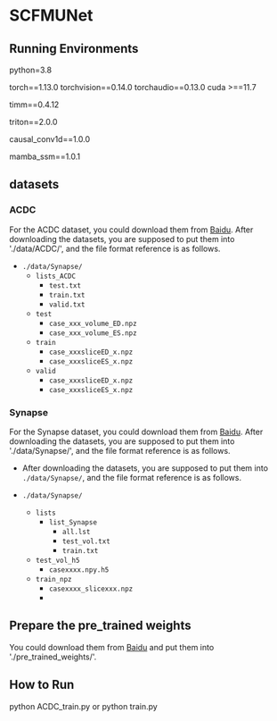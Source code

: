 # SCFMUNet 

## Running Environments

python=3.8

torch==1.13.0 torchvision==0.14.0 torchaudio==0.13.0 cuda >==11.7

timm==0.4.12

triton==2.0.0

causal_conv1d==1.0.0  

mamba_ssm==1.0.1   

## datasets

### ACDC

For the ACDC dataset, you could download them from [Baidu](https://pan.baidu.com/s/1skSKoI5AF6eWzxgG3E_NJw). After downloading the datasets, you are supposed to put them into './data/ACDC/', and the file format reference is as follows.

- `./data/Synapse/`
  - `lists_ACDC`
    - `test.txt`
    - `train.txt`
    - `valid.txt`
  - `test`
    - `case_xxx_volume_ED.npz`
    - `case_xxx_volume_ES.npz`
  - `train`
    - `case_xxxsliceED_x.npz`
    - `case_xxxsliceES_x.npz`
  - `valid`
    - `case_xxxsliceED_x.npz`
    - `case_xxxsliceES_x.npz`

### Synapse

For the Synapse dataset, you could download them from [Baidu](https://pan.baidu.com/s/1skSKoI5AF6eWzxgG3E_NJw). After downloading the datasets, you are supposed to put them into './data/Synapse/', and the file format reference is as follows.

- After downloading the datasets, you are supposed to put them into `./data/Synapse/`, and the file format reference is as follows.

- `./data/Synapse/`
  - `lists`
    - `list_Synapse`
      - `all.lst`
      - `test_vol.txt`
      - `train.txt`
  - `test_vol_h5`
    - `casexxxx.npy.h5`
  - `train_npz`
    - `casexxxx_slicexxx.npz`
    - 
## Prepare the pre_trained weights

You could download them from [Baidu](https://pan.baidu.com/s/1skSKoI5AF6eWzxgG3E_NJw) and put them into './pre_trained_weights/'.

## How to Run

python ACDC_train.py or python train.py 
